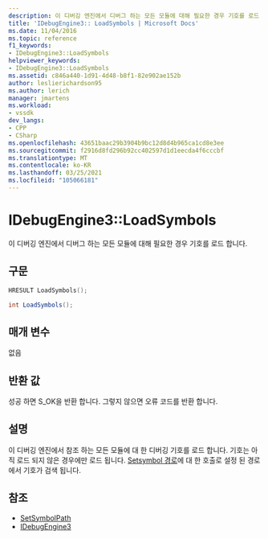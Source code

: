 ```yaml
---
description: 이 디버깅 엔진에서 디버그 하는 모든 모듈에 대해 필요한 경우 기호를 로드 합니다.
title: 'IDebugEngine3:: LoadSymbols | Microsoft Docs'
ms.date: 11/04/2016
ms.topic: reference
f1_keywords:
- IDebugEngine3::LoadSymbols
helpviewer_keywords:
- IDebugEngine3::LoadSymbols
ms.assetid: c846a440-1d91-4d48-b8f1-82e902ae152b
author: leslierichardson95
ms.author: lerich
manager: jmartens
ms.workload:
- vssdk
dev_langs:
- CPP
- CSharp
ms.openlocfilehash: 43651baac29b3904b9bc12d8d4b965ca1cd8e3ee
ms.sourcegitcommit: f2916d8fd296b92cc402597d1d1eecda4f6cccbf
ms.translationtype: MT
ms.contentlocale: ko-KR
ms.lasthandoff: 03/25/2021
ms.locfileid: "105066181"
---
```

# <a name="idebugengine3loadsymbols"></a>IDebugEngine3::LoadSymbols
이 디버깅 엔진에서 디버그 하는 모든 모듈에 대해 필요한 경우 기호를 로드 합니다.

## <a name="syntax"></a>구문

```cpp
HRESULT LoadSymbols();
```

```csharp
int LoadSymbols();
```

## <a name="parameters"></a>매개 변수
 없음

## <a name="return-value"></a>반환 값
 성공 하면 S_OK을 반환 합니다. 그렇지 않으면 오류 코드를 반환 합니다.

## <a name="remarks"></a>설명
 이 디버깅 엔진에서 참조 하는 모든 모듈에 대 한 디버깅 기호를 로드 합니다. 기호는 아직 로드 되지 않은 경우에만 로드 됩니다. [Setsymbol 경로](../../../extensibility/debugger/reference/idebugengine3-setsymbolpath.md)에 대 한 호출로 설정 된 경로에서 기호가 검색 됩니다.

## <a name="see-also"></a>참조
- [SetSymbolPath](../../../extensibility/debugger/reference/idebugengine3-setsymbolpath.md)
- [IDebugEngine3](../../../extensibility/debugger/reference/idebugengine3.md)
